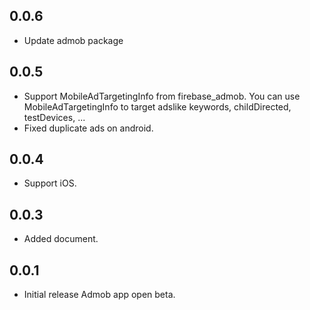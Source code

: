 ## 0.0.6

* Update admob package

## 0.0.5

* Support MobileAdTargetingInfo from firebase_admob. You can use MobileAdTargetingInfo to target adslike keywords, childDirected, testDevices, ...
* Fixed duplicate ads on android.

## 0.0.4

* Support iOS.

## 0.0.3

* Added document.

## 0.0.1

* Initial release Admob app open beta.
